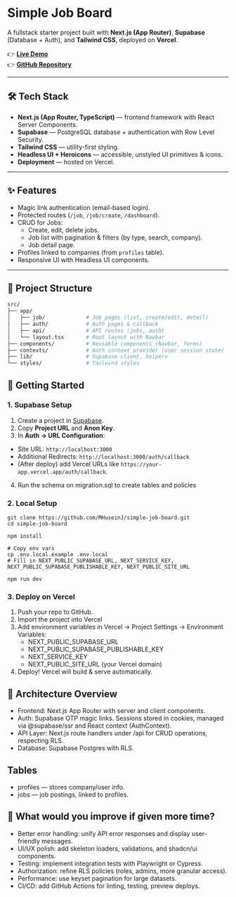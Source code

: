 # Simple Job Board

A fullstack starter project built with **Next.js (App Router)**, **Supabase** (Database + Auth), and **Tailwind CSS**, deployed on **Vercel**.

👉 **[Live Demo](https://simple-job-board-wheat.vercel.app/)**  
👉 **[GitHub Repository](https://github.com/MHuseinJ/simple-job-board)**

---

## 🛠 Tech Stack

- **Next.js (App Router, TypeScript)** — frontend framework with React Server Components.
- **Supabase** — PostgreSQL database + authentication with Row Level Security.
- **Tailwind CSS** — utility-first styling.
- **Headless UI + Heroicons** — accessible, unstyled UI primitives & icons.
- **Deployment** — hosted on Vercel.

---

## ✨ Features

- Magic link authentication (email-based login).
- Protected routes (`/job`, `/job/create`, `/dashboard`).
- CRUD for Jobs:
  - Create, edit, delete jobs.
  - Job list with pagination & filters (by type, search, company).
  - Job detail page.
- Profiles linked to companies (from `profiles` table).
- Responsive UI with Headless UI components.

---

## 📂 Project Structure

```bash
src/
├── app/
│   ├── job/             # Job pages (list, create/edit, detail)
│   ├── auth/            # Auth pages & callback
│   ├── api/             # API routes (jobs, auth)
│   └── layout.tsx       # Root layout with Navbar
├── components/          # Reusable components (Navbar, forms)
├── contexts/            # Auth context provider (user session state)
├── lib/                 # Supabase client, helpers
└── styles/              # Tailwind styles
```

## 🚀 Getting Started

### 1. Supabase Setup

1. Create a project in [Supabase](https://supabase.com/).
2. Copy **Project URL** and **Anon Key**.
3. In **Auth → URL Configuration**:
  - Site URL: `http://localhost:3000`
  - Additional Redirects: `http://localhost:3000/auth/callback`
  - (After deploy) add Vercel URLs like `https://your-app.vercel.app/auth/callback`.
4. Run the schema on migration.sql to create tables and policies

### 2. Local Setup
```
git clone https://github.com/MHuseinJ/simple-job-board.git
cd simple-job-board

npm install

# Copy env vars
cp .env.local.example .env.local
# Fill in NEXT_PUBLIC_SUPABASE_URL, NEXT_SERVICE_KEY, NEXT_PUBLIC_SUPABASE_PUBLISHABLE_KEY, NEXT_PUBLIC_SITE_URL

npm run dev
```
### 3. Deploy on Vercel

1. Push your repo to GitHub.
2. Import the project into Vercel
3. Add environment variables in Vercel → Project Settings → Environment Variables:
   * NEXT_PUBLIC_SUPABASE_URL
   * NEXT_PUBLIC_SUPABASE_PUBLISHABLE_KEY
   * NEXT_SERVICE_KEY
   * NEXT_PUBLIC_SITE_URL (your Vercel domain)
4. Deploy! Vercel will build & serve automatically.

## 🔎 Architecture Overview

- Frontend: Next.js App Router with server and client components.
- Auth: Supabase OTP magic links. Sessions stored in cookies, managed via @supabase/ssr and React context (AuthContext).
- API Layer: Next.js route handlers under /api for CRUD operations, respecting RLS.
- Database: Supabase Postgres with RLS.

## Tables

- profiles — stores company/user info.
- jobs — job postings, linked to profiles.

## 🧭 What would you improve if given more time?

* Better error handling: unify API error responses and display user-friendly messages.
* UI/UX polish: add skeleton loaders, validations, and shadcn/ui components.
* Testing: implement integration tests with Playwright or Cypress.
* Authorization: refine RLS policies (roles, admins, more granular access).
* Performance: use keyset pagination for large datasets.
* CI/CD: add GitHub Actions for linting, testing, preview deploys.
